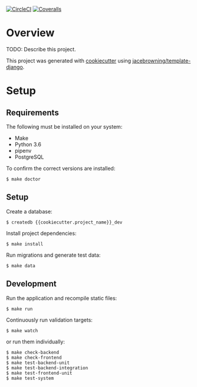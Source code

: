 [![CircleCI](https://img.shields.io/circleci/build/github/{{cookiecutter.github_username}}/{{cookiecutter.github_repo}})](https://coveralls.io/github/{{cookiecutter.github_username}}/{{cookiecutter.github_repo}})
[![Coveralls](https://img.shields.io/coveralls/github/{{cookiecutter.github_username}}/{{cookiecutter.github_repo}})](https://circleci.com/gh/{{cookiecutter.github_username}}/{{cookiecutter.github_repo}}/tree/master)

# Overview

TODO: Describe this project.

This project was generated with [cookiecutter](https://github.com/audreyr/cookiecutter) using [jacebrowning/template-django](https://github.com/jacebrowning/template-django).

# Setup

## Requirements

The following must be installed on your system:

- Make
- Python 3.6
- pipenv
- PostgreSQL

To confirm the correct versions are installed:

```
$ make doctor
```

## Setup

Create a database:

```
$ createdb {{cookiecutter.project_name}}_dev
```

Install project dependencies:

```
$ make install
```

Run migrations and generate test data:

```
$ make data
```

## Development

Run the application and recompile static files:

```
$ make run
```

Continuously run validation targets:

```
$ make watch
```

or run them individually:

```
$ make check-backend
$ make check-frontend
$ make test-backend-unit
$ make test-backend-integration
$ make test-frontend-unit
$ make test-system
```
